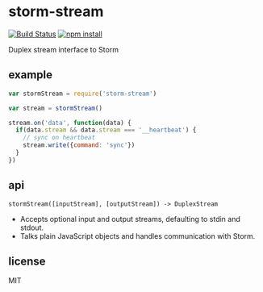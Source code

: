 # storm-stream

[![Build Status](http://img.shields.io/travis/jarofghosts/storm-stream.svg?style=flat)](https://travis-ci.org/jarofghosts/storm-stream)
[![npm install](http://img.shields.io/npm/dm/storm-stream.svg?style=flat)](https://www.npmjs.org/package/storm-stream)

Duplex stream interface to Storm

## example

```javascript
var stormStream = require('storm-stream')

var stream = stormStream()

stream.on('data', function(data) {
  if(data.stream && data.stream === '__heartbeat') {
    // sync on heartbeat
    stream.write({command: 'sync'})
  }
})
```

## api

`stormStream([inputStream], [outputStream]) -> DuplexStream`

* Accepts optional input and output streams, defaulting to stdin and stdout.
* Talks plain JavaScript objects and handles communication with Storm.

## license

MIT
